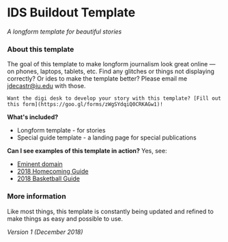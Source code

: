 # IDS Buildout Template
_A longform template for beautiful stories_

### About this template
The goal of this template to make longform journalism look great online — on phones, laptops, tablets, etc.
Find any glitches or things not displaying correctly? Or ides to make the template better? Please email me jdecastr@iu.edu with those.

``` Want the digi desk to develop your story with this template? [Fill out this form](https://goo.gl/forms/zWgSYdqiQ0CRKAGw1)! ```

**What's included?**
- Longform template - for stories
- Special guide template - a landing page for special publications

**Can I see examples of this template in action?**
Yes, see:
- [Eminent domain](http://specials.idsnews.com/eminent-domain/)
- [2018 Homecoming Guide](http://specials.idsnews.com/homecoming-2018/)
- [2018 Basketball Guide](http://specials.idsnews.com/basketball-guide-2018/index.html)

### More information
Like most things, this template is constantly being updated and refined to make things as easy and possible to use.

_Version 1 (December 2018)_

